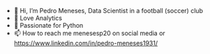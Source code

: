 - 👋 Hi, I’m Pedro Meneses, Data Scientist in a football (soccer) club
- 👀 Love Analytics
- 🌱 Passionate for Python
- 📫 How to reach me menesesp20 on social media or https://www.linkedin.com/in/pedro-meneses1931/

<!---
Menesesp20/Menesesp20 is a ✨ special ✨ repository because its `README.md` (this file) appears on your GitHub profile.
You can click the Preview link to take a look at your changes.
--->
